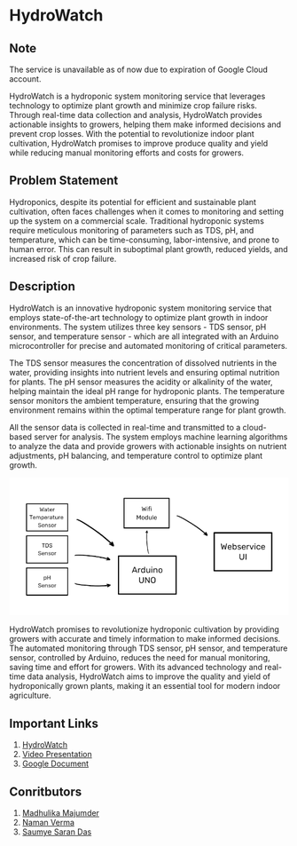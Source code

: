 # HydroWatch

## Note
The service is unavailable as of now due to expiration of Google Cloud account.

HydroWatch is a hydroponic system monitoring service that leverages technology to optimize plant growth and minimize crop failure risks. Through real-time data collection and analysis, HydroWatch provides actionable insights to growers, helping them make informed decisions and prevent crop losses. With the potential to revolutionize indoor plant cultivation, HydroWatch promises to improve produce quality and yield while reducing manual monitoring efforts and costs for growers.


## Problem Statement

Hydroponics, despite its potential for efficient and sustainable plant cultivation, often faces challenges when it comes to monitoring and setting up the system on a commercial scale. Traditional hydroponic systems require meticulous monitoring of parameters such as TDS, pH, and temperature, which can be time-consuming, labor-intensive, and prone to human error. This can result in suboptimal plant growth, reduced yields, and increased risk of crop failure.


## Description

HydroWatch is an innovative hydroponic system monitoring service that employs state-of-the-art technology to optimize plant growth in indoor environments. The system utilizes three key sensors - TDS sensor, pH sensor, and temperature sensor - which are all integrated with an Arduino microcontroller for precise and automated monitoring of critical parameters.

The TDS sensor measures the concentration of dissolved nutrients in the water, providing insights into nutrient levels and ensuring optimal nutrition for plants. The pH sensor measures the acidity or alkalinity of the water, helping maintain the ideal pH range for hydroponic plants. The temperature sensor monitors the ambient temperature, ensuring that the growing environment remains within the optimal temperature range for plant growth.

All the sensor data is collected in real-time and transmitted to a cloud-based server for analysis. The system employs machine learning algorithms to analyze the data and provide growers with actionable insights on nutrient adjustments, pH balancing, and temperature control to optimize plant growth.

![Img](https://github.com/NamanVer02/HydroWatch/blob/main/Assets/BlockDiagram.png?raw=true)

HydroWatch promises to revolutionize hydroponic cultivation by providing growers with accurate and timely information to make informed decisions. The automated monitoring through TDS sensor, pH sensor, and temperature sensor, controlled by Arduino, reduces the need for manual monitoring, saving time and effort for growers. With its advanced technology and real-time data analysis, HydroWatch aims to improve the quality and yield of hydroponically grown plants, making it an essential tool for modern indoor agriculture.


## Important Links
1) [HydroWatch](http://35.228.160.214/index.php?temp=40&ph=6.3&tds=1140) 
2) [Video Presentation](https://youtu.be/72_th0ybvak)
3) [Google Document](https://docs.google.com/document/d/1MWixLUo2Dwsh4no61meE1ENsPlRlX8dMh-FRky76xa0/edit?usp=sharing)


## Conritbutors

1) [Madhulika Majumder](https://github.com/Madhulika7)
2) [Naman Verma](https://github.com/NamanVer02)
3) [Saumye Saran Das](https://github.com/Saumye13)
